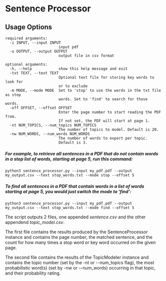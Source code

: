 # Sentence Processor

## Usage Options



```
required arguments:
  -i INPUT, --input INPUT
                        input pdf
  -o OUTPUT, --output OUTPUT
                        output file in csv format

optional arguments:
  -h, --help            show this help message and exit
  -txt TEXT, --text TEXT
                        Optional text file for storing key words to look for
                        or to exclude
  -m MODE, --mode MODE  Set to 'stop' to use the words in the txt file as stop
                        words. Set to 'find' to search for those words.
  -off OFFSET, --offset OFFSET
                        Enter the page number to start reading the PDF from.
                        If not set, the PDF will start at page 1.
  -nt NUM_TOPICS, --num_topics NUM_TOPICS
                        The number of topics to model. Default is 20.
  -nw NUM_WORDS, --num_words NUM_WORDS
                        The number of words to export per topic.
                        Default is 3.
```

##### For example, to retrieve all sentences in a PDF that do not contain words in a stop list of words, starting at page 5, run this command:

`python3 sentence_processor.py --input my_pdf.pdf --output my_output.csv --text stop_words.txt --mode stop --offset 5`

##### To find all sentences in a PDF that contain words in a list of words starting at page 5, you would just switch the mode to 'find':

`python3 sentence_processor.py --input my_pdf.pdf --output my_output.csv --text stop_words.txt --mode find --offset 5`

The script outputs 2 files, one appended *sentence.csv* and the other appendend *topic_model.csv*.

The first file contains the results produced by the SentenceProcessor instance and contains the page number, the matched sentence, and the count for how many times a stop word or key word occurred on the given page.

The second file contains the results of the TopicModeler instance and contains the topic number (set by the -nt or --num_topics flag), the most probabilistic word(s) (set by -nw or --num_words) occurring in that topic, and their probability rating.
